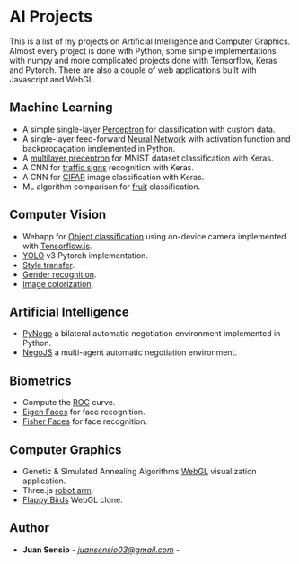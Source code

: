 # AI Projects
This is a list of my projects on Artificial Intelligence and Computer Graphics. 
Almost every project is done with Python, some simple implementations with numpy and more complicated projects done with Tensorflow, Keras and Pytorch. There are also a couple of web applications built with Javascript and WebGL.

## Machine Learning

- A simple single-layer [Perceptron](https://github.com/JuanSensio/AIprojects/blob/master/old/ML/perceptron/perceptron.ipynb) for classification with custom data.
- A single-layer feed-forward [Neural Network](https://github.com/JuanSensio/AIprojects/blob/master/old/ML/nn/nn.py) with activation function and backpropagation implemented in Python.
- A [multilayer preceptron](https://github.com/JuanSensio/AIprojects/blob/master/old/ML/mnist) for MNIST dataset classification
with Keras. 
- A CNN for [traffic signs](https://github.com/JuanSensio/AIprojects/blob/master/old/ML/traffic/trafficSigns.ipynb) recognition with Keras.
- A CNN for [CIFAR](https://github.com/JuanSensio/AIprojects/blob/master/old/ML/cifar) image classification with Keras.
- ML algorithm comparison for [fruit](https://github.com/JuanSensio/AIprojects/tree/master/old/ML/fruits) classification.

## Computer Vision

- Webapp for [Object classification](https://juansensio.github.io/tfjs/) using on-device camera implemented with [Tensorflow.js](https://js.tensorflow.org/).
- [YOLO](https://github.com/JuanSensio/AIprojects/tree/master/old/CV/yolo) v3 Pytorch implementation.
- [Style transfer](https://github.com/JuanSensio/AIprojects/tree/master/old/CV/style.ipynb).
- [Gender recognition](https://github.com/JuanSensio/AIprojects/tree/master/old/CV/gender.ipynb).
- [Image colorization](https://github.com/JuanSensio/AIprojects/tree/master/old/CV/color.ipynb).

## Artificial Intelligence

- [PyNego](https://github.com/JuanSensio/AIprojects/tree/master/old/AI/PyNego) a bilateral automatic negotiation environment implemented in Python.
- [NegoJS](https://juansensio.github.io/negoJS/) a multi-agent automatic negotiation environment.

## Biometrics

- Compute the [ROC](https://github.com/JuanSensio/AIprojects/tree/master/old/BIO/roc.py) curve.
- [Eigen Faces](https://github.com/JuanSensio/AIprojects/tree/master/BIO/eigenfaces.ipynb) for face recognition.
- [Fisher Faces](https://github.com/JuanSensio/AIprojects/tree/master/old/BIO/fisher.ipynb) for face recognition.

## Computer Graphics

- Genetic & Simulated Annealing Algorithms [WebGL](https://juansensio.github.io/AIprojects/webGL/gen.html) visualization application.
- Three.js [robot arm](https://juansensio.github.io/AIprojects/webGL/robot.html).
- [Flappy Birds](https://juansensio.github.io/AIprojects/webGL/bird/index.html) WebGL clone.
<!-- - WebGL [polyline](https://juansensio.github.io/AIprojects/webGL/dots&lines.html) basic example. -->

## Author

* **Juan Sensio** - *juansensio03@gmail.com* -
